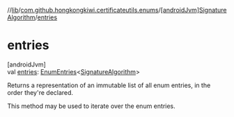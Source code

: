 //[lib](../../../index.md)/[com.github.hongkongkiwi.certificateutils.enums](../index.md)/[[androidJvm]SignatureAlgorithm](index.md)/[entries](entries.md)

# entries

[androidJvm]\
val [entries](entries.md): [EnumEntries](https://kotlinlang.org/api/latest/jvm/stdlib/kotlin.enums/-enum-entries/index.html)&lt;[SignatureAlgorithm](index.md)&gt;

Returns a representation of an immutable list of all enum entries, in the order they're declared.

This method may be used to iterate over the enum entries.
